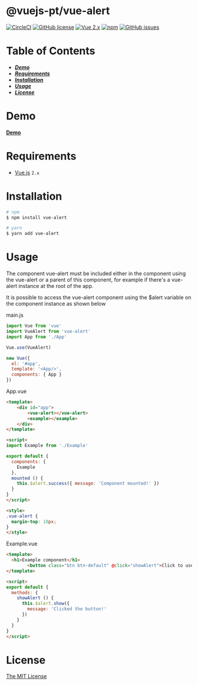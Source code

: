 # @vuejs-pt/vue-alert 
[![CircleCI](https://img.shields.io/circleci/project/github/vuejs-pt/vue-alert.svg)](https://circleci.com/gh/vuejs-pt/vue-alert)
[![GitHub license](https://img.shields.io/badge/license-MIT-blue.svg)](https://raw.githubusercontent.com/vuejs-pt/vue-alert/master/LICENSE)
[![Vue 2.x](https://img.shields.io/badge/vue-2.x-green.svg)](https://vuejs.org/)
[![npm](https://img.shields.io/npm/v/@vuejs-pt/vue-alert.svg)](https://www.npmjs.com/package/@vuejs-pt/vue-alert)
[![GitHub issues](https://img.shields.io/github/issues/vuejs-pt/vue-alert.svg)](https://github.com/vuejs-pt/vue-alert/issues)

# Table of Contents
* [___Demo___](#demo)
* [___Requirements___](#requirements)
* [___Installation___](#installation)
* [___Usage___](#usage)
* [___License___](#license)

# Demo
[__Demo__](https://vuejs-pt.github.io/vue-alert/dist/example/)

# Requirements
- [Vue.js](https://github.com/vuejs/vue) `2.x`  

# Installation
```bash
# npm
$ npm install vue-alert

# yarn
$ yarn add vue-alert
```


# Usage

The component vue-alert must be included either in the component using the vue-alert or a parent of this component, for example if there's a vue-alert instance at the root of the app.

It is possible to access the vue-alert component using the $alert variable on the component instance as shown below

main.js

```javascript
import Vue from 'vue'
import VueAlert from 'vue-alert'
import App from './App'

Vue.use(VueAlert)

new Vue({
  el: '#app',
  template: '<App/>',
  components: { App }
})


```

App.vue

```html
<template>
    <div id="app">
        <vue-alert></vue-alert>
        <example></example>
    </div>
</template>

<script>
import Example from './Example'

export default {
  components: {
    Example
  },
  mounted () {
    this.$alert.success({ message: 'Component mounted!' })
  }
}
</script>

<style>
.vue-alert {
  margin-top: 10px;
}
</style>
```

Example.vue

```html
<template>
  <h1>Example component</h1>
        <button class="btn btn-default" @click="showAlert">Click to use vue-alert</button>
</template>

<script>
export default {
  methods: {
    showAlert () {
      this.$alert.show({
        message: 'Clicked the button!'
      })
    }
  }
}
</script>
```

# License

[The MIT License](http://opensource.org/licenses/MIT)